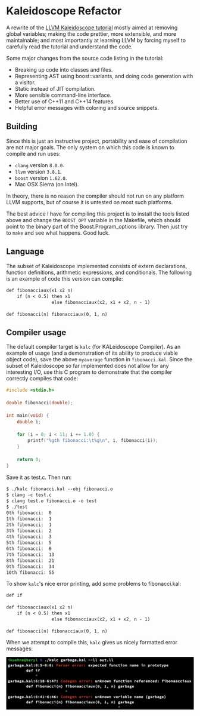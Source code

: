 Kaleidoscope Refactor
=====================

A rewrite of the [LLVM Kaleidoscope tutorial](
http://llvm.org/docs/tutorial/index.html) mostly aimed at removing global
variables; making the code prettier, more extensible, and more maintainable; and
most importantly at learning LLVM by forcing myself to carefully read the
tutorial and understand the code.

Some major changes from the source code listing in the tutorial:

 * Breaking up code into classes and files.
 * Representing AST using boost::variants, and doing code generation with a
   visitor.
 * Static instead of JIT compilation.
 * More sensible command-line interface.
 * Better use of C++11 and C++14 features.
 * Helpful error messages with coloring and source snippets.

Building
--------

Since this is just an instructive project, portability and ease of compilation
are not major goals.  The only system on which this code is known to compile and
run uses:

 * `clang` version `8.0.0`.
 * `llvm` version `3.8.1`.
 * `boost` version `1.62.0`.
 * Mac OSX Sierra (on Intel).

In theory, there is no reason the compiler should not run on any platform LLVM
supports, but of course it is untested on most such platforms.

The best advice I have for compiling this project is to install the tools listed
above and change the `BOOST_OPT` variable in the Makefile, which should point to
the binary part of the Boost.Program\_options library.  Then just try to `make`
and see what happens.  Good luck.

Language
--------

The subset of Kaleidoscope implemented consists of extern declarations, function
definitions, arithmetic expressions, and conditionals.  The following is an
example of code this version can compile:

```
def fibonacciaux(x1 x2 n)
    if (n < 0.5) then x1
                 else fibonacciaux(x2, x1 + x2, n - 1)

def fibonacci(n) fibonacciaux(0, 1, n)
```

Compiler usage
--------------

The default compiler target is `kalc` (for KALeidoscope Compiler).  As an
example of usage (and a demonstration of its ability to produce viable object
code), save the above `myaverage` function in `fibonacci.kal`.  Since the subset
of Kaleidoscope so far implemented does not allow for any interesting I/O, use
this C program to demonstrate that the compiler correctly compiles that code:

```c
#include <stdio.h>

double fibonacci(double);

int main(void) {
    double i;

    for (i = 0; i < 11; i += 1.0) {
        printf("%gth fibonacci:\t%g\n", i, fibonacci(i));
    }

    return 0;
}

```

Save it as test.c.  Then run:

```
$ ./kalc fibonacci.kal --obj fibonacci.o
$ clang -c test.c
$ clang test.o fibonacci.o -o test
$ ./test
0th fibonacci:	0
1th fibonacci:	1
2th fibonacci:	1
3th fibonacci:	2
4th fibonacci:	3
5th fibonacci:	5
6th fibonacci:	8
7th fibonacci:	13
8th fibonacci:	21
9th fibonacci:	34
10th fibonacci:	55
```

To show `kalc`'s nice error printing, add some problems to fibonacci.kal:

```
def if

def fibonacciaux(x1 x2 n)
    if (n < 0.5) then x1
                 else fibonacciaux(x2, x1 + x2, n - 1)

def fibonacci(n) fibonacciaux(0, 1, n)
```

When we attempt to compile this, `kalc` gives us nicely formatted error
messages:

![errors](assets/error_demo.png)
